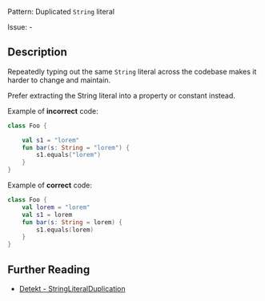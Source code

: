 Pattern: Duplicated `String` literal

Issue: -

## Description

Repeatedly typing out the same `String` literal across the codebase makes it harder to change and maintain.

Prefer extracting the String literal into a property or constant instead.

Example of **incorrect** code:

```kotlin
class Foo {

    val s1 = "lorem"
    fun bar(s: String = "lorem") {
        s1.equals("lorem")
    }
}
```

Example of **correct** code:

```kotlin
class Foo {
    val lorem = "lorem"
    val s1 = lorem
    fun bar(s: String = lorem) {
        s1.equals(lorem)
    }
}
```

## Further Reading

* [Detekt - StringLiteralDuplication](https://detekt.github.io/detekt/complexity.html#stringliteralduplication)